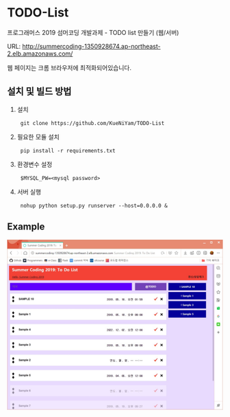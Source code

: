 # TODO-List
프로그래머스 2019 섬머코딩 개발과제 - TODO list 만들기 (웹/서버)

URL: http://summercoding-1350928674.ap-northeast-2.elb.amazonaws.com/

웹 페이지는 크롬 브라우저에 최적화되어있습니다.

## 설치 및 빌드 방법

1. 설치

        git clone https://github.com/KueNiYam/TODO-List
        
2. 필요한 모듈 설치

        pip install -r requirements.txt
        
3. 환경변수 설정

        $MYSQL_PW=<mysql password>
        
4. 서버 실행

        nohup python setup.py runserver --host=0.0.0.0 &
    
## Example

![Example](example.jpg)
